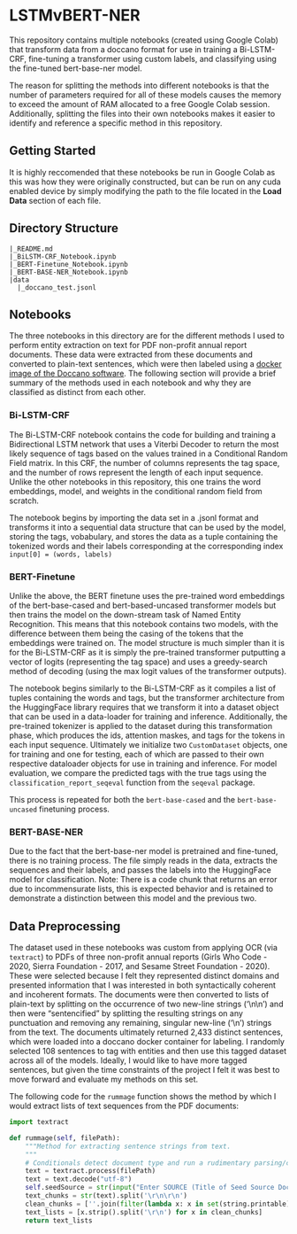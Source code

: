 # LSTMvBERT-NER
This repository contains multiple notebooks (created using Google Colab) that transform data from a doccano format for use in training a Bi-LSTM-CRF, fine-tuning a transformer using custom labels, and classifying using the fine-tuned bert-base-ner model.

The reason for splitting the methods into different notebooks is that the number of parameters required for all of these models causes the memory to exceed the amount of RAM allocated to a free Google Colab session. Additionally, splitting the files into their own notebooks makes it easier to identify and reference a specific method in this repository.

## Getting Started

It is highly reccomended that these notebooks be run in Google Colab as this was how they were originally constructed, but can be run on any cuda enabled device by simply modifying the path to the file located in the **Load Data** section of each file. 

## Directory Structure

```
|_README.md
|_BiLSTM-CRF_Notebook.ipynb
|_BERT-Finetune_Notebook.ipynb
|_BERT-BASE-NER_Notebook.ipynb
|data
  |_doccano_test.jsonl
```

## Notebooks

The three notebooks in this directory are for the different methods I used to perform entity extraction on text for PDF non-profit annual report documents. These data were extracted from these documents and converted to plain-text sentences, which were then labeled using a [docker image of the Doccano software](https://hub.docker.com/r/doccano/doccano). The following section will provide a brief summary of the methods used in each notebook and why they are classified as distinct from each other.

### Bi-LSTM-CRF

The Bi-LSTM-CRF notebook contains the code for building and training a Bidirectional LSTM network that uses a Viterbi Decoder to return the most likely sequence of tags based on the values trained in a Conditional Random Field matrix. In this CRF, the number of columns represents the tag space, and the number of rows represent the length of each input sequence. Unlike the other notebooks in this repository, this one trains the word embeddings, model, and weights in the conditional random field from scratch.

The notebook begins by importing the data set in a .jsonl format and transforms it into a sequential data structure that can be used by the model, storing the tags, vobabulary, and stores the data as a tuple containing the tokenized words and their labels corresponding at the corresponding index  `input[0] = (words, labels)`

### BERT-Finetune

Unlike the above, the BERT finetune uses the pre-trained word embeddings of the bert-base-cased and bert-based-uncased transformer models but then trains the model on the down-stream task of Named Entity Recognition. This means that this notebook contains two models, with the difference between them being the casing of the tokens that the embeddings were trained on. The model structure is much simpler than it is for the Bi-LSTM-CRF as it is simply the pre-trained transformer putputting a vector of logits (representing the tag space) and uses a greedy-search method of decoding (using the max logit values of the transformer outputs).

The notebook begins similarly to the Bi-LSTM-CRF as it compiles a list of tuples containing the words and tags, but the transformer architecture from the HuggingFace library requires that we transform it into a dataset object that can be used in a data-loader for training and inference. Additionally, the pre-trained tokenizer is applied to the dataset during this transformation phase, which produces the ids, attention maskes, and tags for the tokens in each input sequence. Ultimately we initialize two `CustomDataset` objects, one for training and one for testing, each of which are passed to their own respective dataloader objects for use in training and inference. For model evaluation, we compare the predicted tags with the true tags using the `classification_report_seqeval` function from the `seqeval` package.

This process is repeated for both the `bert-base-cased` and the `bert-base-uncased` finetuning process.

### BERT-BASE-NER

Due to the fact that the bert-base-ner model is pretrained and fine-tuned, there is no training process. The file simply reads in the data, extracts the sequences and their labels, and passes the labels into the HuggingFace model for classification.  Note: There is a code chunk that returns an error due to incommensurate lists, this is expected behavior and is retained to demonstrate a distinction between this model and the previous two.

## Data Preprocessing

The dataset used in these notebooks was custom from applying OCR (via `textract`) to PDFs of three non-profit annual reports (Girls Who Code - 2020, Sierra Foundation - 2017, and Sesame Street Foundation - 2020). These were selected because I felt they represented distinct domains and presented information that I was interested in both syntactically coherent and incoherent formats. The documents were then converted to lists of plain-text by splitting on the occurrence of two new-line strings (‘\n\n’) and then were “sentencified” by splitting the resulting strings on any punctuation and removing any remaining, singular new-line (‘\n’) strings from the text. The documents ultimately returned 2,433 distinct sentences, which were loaded into a doccano docker container for labeling. I randomly selected 108 sentences to tag with entities and then use this tagged dataset across all of the models. Ideally, I would like to have more tagged sentences, but given the time constraints of the project I felt it was best to move forward and evaluate my methods on this set. 

The following code for the `rummage` function shows the method by which I would extract lists of text sequences from the PDF documents:

```python
import textract

def rummage(self, filePath):
    """Method for extracting sentence strings from text. 
    """
    # Conditionals detect document type and run a rudimentary parsing/cleaning procedure depending for pdfs and htmls
    text = textract.process(filePath)
    text = text.decode("utf-8")
    self.seedSource = str(input("Enter SOURCE (Title of Seed Source Document): ")) #Manual Input of seedSource title/name
    text_chunks = str(text).split('\r\n\r\n')
    clean_chunks = [''.join(filter(lambda x: x in set(string.printable), chunk)) for chunk in text_chunks]
    text_lists = [x.strip().split('\r\n') for x in clean_chunks]
    return text_lists
```

